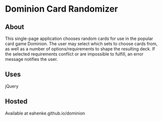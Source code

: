 # Dominion Card Randomizer

## About
This single-page application chooses random cards for use in the popular card game Dominion.  The user may select which sets to choose cards from, as well as a number of options/requirements to shape the resulting deck.  If the selected requirements conflict or are impossible to fulfill, an error message notifies the user.


## Uses
jQuery


## Hosted
Available at eahenke.github.io/dominion